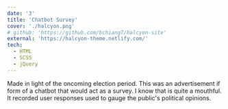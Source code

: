 ```yaml
---
date: '3'
title: 'Chatbot Survey'
cover: './halcyon.png'
# github: 'https://github.com/bchiang7/halcyon-site'
external: 'https://halcyon-theme.netlify.com/'
tech:
  - HTML
  - SCSS
  - jQuery
---
```


Made in light of the oncoming election period. This was an advertisement if form of a chatbot that would act as a survey. I know that is quite a mouthful. It recorded user responses used to gauge the public's political opinions.
